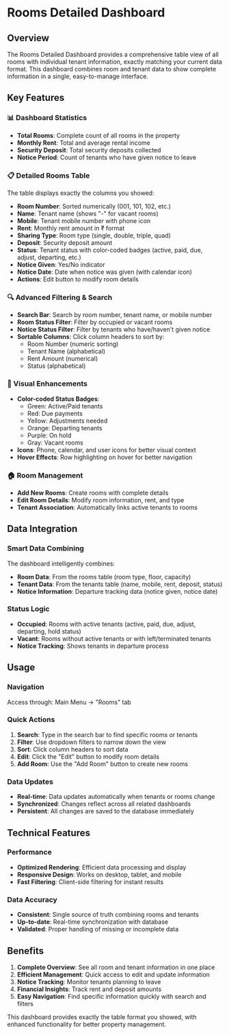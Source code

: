 # Rooms Detailed Dashboard

## Overview
The Rooms Detailed Dashboard provides a comprehensive table view of all rooms with individual tenant information, exactly matching your current data format. This dashboard combines room and tenant data to show complete information in a single, easy-to-manage interface.

## Key Features

### 📊 Dashboard Statistics
- **Total Rooms**: Complete count of all rooms in the property
- **Monthly Rent**: Total and average rental income
- **Security Deposit**: Total security deposits collected
- **Notice Period**: Count of tenants who have given notice to leave

### 📋 Detailed Rooms Table
The table displays exactly the columns you showed:
- **Room Number**: Sorted numerically (001, 101, 102, etc.)
- **Name**: Tenant name (shows "-" for vacant rooms)
- **Mobile**: Tenant mobile number with phone icon
- **Rent**: Monthly rent amount in ₹ format
- **Sharing Type**: Room type (single, double, triple, quad)
- **Deposit**: Security deposit amount
- **Status**: Tenant status with color-coded badges (active, paid, due, adjust, departing, etc.)
- **Notice Given**: Yes/No indicator
- **Notice Date**: Date when notice was given (with calendar icon)
- **Actions**: Edit button to modify room details

### 🔍 Advanced Filtering & Search
- **Search Bar**: Search by room number, tenant name, or mobile number
- **Room Status Filter**: Filter by occupied or vacant rooms
- **Notice Status Filter**: Filter by tenants who have/haven't given notice
- **Sortable Columns**: Click column headers to sort by:
  - Room Number (numeric sorting)
  - Tenant Name (alphabetical)
  - Rent Amount (numerical)
  - Status (alphabetical)

### 🎨 Visual Enhancements
- **Color-coded Status Badges**: 
  - Green: Active/Paid tenants
  - Red: Due payments
  - Yellow: Adjustments needed
  - Orange: Departing tenants
  - Purple: On hold
  - Gray: Vacant rooms
- **Icons**: Phone, calendar, and user icons for better visual context
- **Hover Effects**: Row highlighting on hover for better navigation

### 🏠 Room Management
- **Add New Rooms**: Create rooms with complete details
- **Edit Room Details**: Modify room information, rent, and type
- **Tenant Association**: Automatically links active tenants to rooms

## Data Integration

### Smart Data Combining
The dashboard intelligently combines:
- **Room Data**: From the rooms table (room type, floor, capacity)
- **Tenant Data**: From the tenants table (name, mobile, rent, deposit, status)
- **Notice Information**: Departure tracking data (notice given, notice date)

### Status Logic
- **Occupied**: Rooms with active tenants (active, paid, due, adjust, departing, hold status)
- **Vacant**: Rooms without active tenants or with left/terminated tenants
- **Notice Tracking**: Shows tenants in departure process

## Usage

### Navigation
Access through: Main Menu → "Rooms" tab

### Quick Actions
1. **Search**: Type in the search bar to find specific rooms or tenants
2. **Filter**: Use dropdown filters to narrow down the view
3. **Sort**: Click column headers to sort data
4. **Edit**: Click the "Edit" button to modify room details
5. **Add Room**: Use the "Add Room" button to create new rooms

### Data Updates
- **Real-time**: Data updates automatically when tenants or rooms change
- **Synchronized**: Changes reflect across all related dashboards
- **Persistent**: All changes are saved to the database immediately

## Technical Features

### Performance
- **Optimized Rendering**: Efficient data processing and display
- **Responsive Design**: Works on desktop, tablet, and mobile
- **Fast Filtering**: Client-side filtering for instant results

### Data Accuracy
- **Consistent**: Single source of truth combining rooms and tenants
- **Up-to-date**: Real-time synchronization with database
- **Validated**: Proper handling of missing or incomplete data

## Benefits

1. **Complete Overview**: See all room and tenant information in one place
2. **Efficient Management**: Quick access to edit and update information
3. **Notice Tracking**: Monitor tenants planning to leave
4. **Financial Insights**: Track rent and deposit amounts
5. **Easy Navigation**: Find specific information quickly with search and filters

This dashboard provides exactly the table format you showed, with enhanced functionality for better property management.
